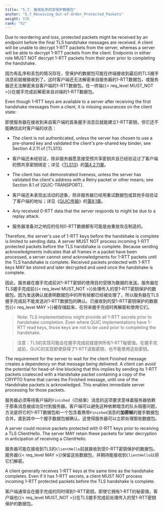```yaml
---
title: "5.7. 接收乱序的受保护数据包"
anchor: "5.7_Receiving_Out-of-Order_Protected_Packets"
weight: 570
rank: "h2"
---
```


Due to reordering and loss, protected packets might be received by an endpoint before the final TLS handshake messages are received. A client will be unable to decrypt 1-RTT packets from the server, whereas a server will be able to decrypt 1-RTT packets from the client. Endpoints in either role MUST NOT decrypt 1-RTT packets from their peer prior to completing the handshake.

因为有乱序和丢包的情况存在，受保护的数据包可能在终端接收到最后的TLS握手消息前就被接收到了。这时客户端还无法解密来自服务器的1-RTT数据包，或服务器还无法解密来自客户端的1-RTT数据包。任一终端{{< req_level MUST_NOT >}}在握手完成前解密来自对端的1-RTT数据包。

Even though 1-RTT keys are available to a server after receiving the first handshake messages from a client, it is missing assurances on the client state:

即使服务器在接收到来自客户端的首条握手消息后就能建立1-RTT密钥，但它还不能确信此时客户端的状态：

* The client is not authenticated, unless the server has chosen to use a pre-shared key and validated the client's pre-shared key binder; see Section 4.2.11 of [TLS13].

* 客户端还未经验证，除非服务器愿意接受预共享密钥并且已经验证过了客户端的预共享密钥绑定；详见《[TLS13]()》的[第4.2.11章]()。

* The client has not demonstrated liveness, unless the server has validated the client's address with a Retry packet or other means; see Section 8.1 of [QUIC-TRANSPORT].

* 客户端还未表现出活动的迹象，除非服务器已经用重试数据包或其他手段验证了客户端的地址；详见《[QUIC传输]()》的[第8.1章]()。

* Any received 0-RTT data that the server responds to might be due to a replay attack.

* 服务器准备对之响应的任何0-RTT数据都有可能是由重放攻击制造的。

Therefore, the server's use of 1-RTT keys before the handshake is complete is limited to sending data. A server MUST NOT process incoming 1-RTT protected packets before the TLS handshake is complete. Because sending acknowledgments indicates that all frames in a packet have been processed, a server cannot send acknowledgments for 1-RTT packets until the TLS handshake is complete. Received packets protected with 1-RTT keys MAY be stored and later decrypted and used once the handshake is complete.

因此，服务器在握手完成前对1-RTT密钥的使用目的受限为数据的发送。服务器在TLS握手完成前{{< req_level MUST_NOT >}}处理传入的受1-RTT密钥保护的数据包。因为发送确认就表明数据包中的所有帧都已经被处理了，所以服务器在TLS握手完成前不能发送对1-RTT数据包的确认。已接收到的受1-RTT密钥保护的数据包{{< req_level MAY >}}被存储起来，在将来握手完成时再解密和使用它们。

> Note: TLS implementations might provide all 1-RTT secrets prior to handshake completion. Even where QUIC implementations have 1-RTT read keys, those keys are not to be used prior to completing the handshake.

> 注意：TLS的实现可能会在握手完成前就提供所有1-RTT秘密值。在握手完成前，QUIC的实现即使获得了1-RTT读取密钥，也不能使用这些密钥。

The requirement for the server to wait for the client Finished message creates a dependency on that message being delivered. A client can avoid the potential for head-of-line blocking that this implies by sending its 1-RTT packets coalesced with a Handshake packet containing a copy of the CRYPTO frame that carries the Finished message, until one of the Handshake packets is acknowledged. This enables immediate server processing for those packets.

服务器必须等待客户端的`Finished`（已结束）消息的这项要求意味着服务器依赖于那条消息被成功交付到服务器。客户端可以避免这种依赖暗含的队头阻塞问题，方法是将它的1-RTT数据包和一个包含着携带`Finished`消息的**加密帧**的握手数据包合并，直到其中一个握手数据包被确认。这使得服务器可以立即处理那些数据包。

A server could receive packets protected with 0-RTT keys prior to receiving a TLS ClientHello. The server MAY retain these packets for later decryption in anticipation of receiving a ClientHello.

服务器可能在接收到TLS的`ClientHello`前就接收到受0-RTT密钥保护的数据包。服务器{{< req_level MAY >}}保留这些数据包，并期待能接收到`ClientHello`以将它们解密。

A client generally receives 1-RTT keys at the same time as the handshake completes. Even if it has 1-RTT secrets, a client MUST NOT process incoming 1-RTT protected packets before the TLS handshake is complete.

客户端通常会在握手完成的同时得到1-RTT密钥。即使它拥有1-RTT的秘密值，客户端也{{< req_level MUST_NOT >}}在TLS握手完成前处理传入的受1-RTT密钥保护的数据包。
